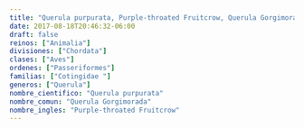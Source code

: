 ```yaml
---
title: "Querula purpurata, Purple-throated Fruitcrow, Querula Gorgimorada"
date: 2017-08-18T20:46:32-06:00
draft: false
reinos: ["Animalia"]
divisiones: ["Chordata"]
clases: ["Aves"]
ordenes: ["Passeriformes"]
familias: ["Cotingidae "]
generos: ["Querula"]
nombre_cientifico: "Querula purpurata"
nombre_comun: "Querula Gorgimorada"
nombre_ingles: "Purple-throated Fruitcrow"
---
```


